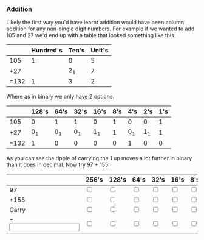 ### Addition

Likely the first way you'd have learnt addition would have been column addition for any non-single digit numbers.
For example if we wanted to add 105 and 27 we'd end up with a table that looked something like this.

|      | Hundred's | Ten's         | Unit's |
| ---- | --------- | ------------- | ------ |
| 105  | 1         | 0             | 5      |
| +27  |           | 2<sub>1</sub> | 7      |
| =132 | 1         | 3             | 2      |

Where as in binary we only have 2 options.

|      | 128's         | 64's          | 32's          | 16's          | 8's | 4's           | 2's           | 1's |
| ---- | ------------- | ------------- | ------------- | ------------- | --- | ------------- | ------------- | --- |
| 105  | 0             | 1             | 1             | 0             | 1   | 0             | 0             | 1   |
| +27  | 0<sub>1</sub> | 0<sub>1</sub> | 0<sub>1</sub> | 1<sub>1</sub> | 1   | 0<sub>1</sub> | 1<sub>1</sub> | 1   |
| =132 | 1             | 0             | 0             | 0             | 0   | 1             | 0             | 0   |

As you can see the ripple of carrying the 1 up moves a lot further in binary than it does in decimal.
Now try 97 + 155:

|       | 256's                   | 128's                   | 64's                    | 32's                    | 16's                    | 8's                     | 4's                     | 2's                     | 1's                     |
| ----- | ----------------------- | ----------------------- | ----------------------- | ----------------------- | ----------------------- | ----------------------- | ----------------------- | ----------------------- | ----------------------- |
| 97    | <input type="checkbox"> | <input type="checkbox"> | <input type="checkbox"> | <input type="checkbox"> | <input type="checkbox"> | <input type="checkbox"> | <input type="checkbox"> | <input type="checkbox"> | <input type="checkbox"> |
| +155  | <input type="checkbox"> | <input type="checkbox"> | <input type="checkbox"> | <input type="checkbox"> | <input type="checkbox"> | <input type="checkbox"> | <input type="checkbox"> | <input type="checkbox"> | <input type="checkbox"> |
| Carry | <input type="checkbox"> | <input type="checkbox"> | <input type="checkbox"> | <input type="checkbox"> | <input type="checkbox"> | <input type="checkbox"> | <input type="checkbox"> | <input type="checkbox"> | <input type="checkbox"> |
| =<input > | <input type="checkbox"> | <input type="checkbox"> | <input type="checkbox"> | <input type="checkbox"> | <input type="checkbox"> | <input type="checkbox"> | <input type="checkbox"> | <input type="checkbox"> | <input type="checkbox"> |
